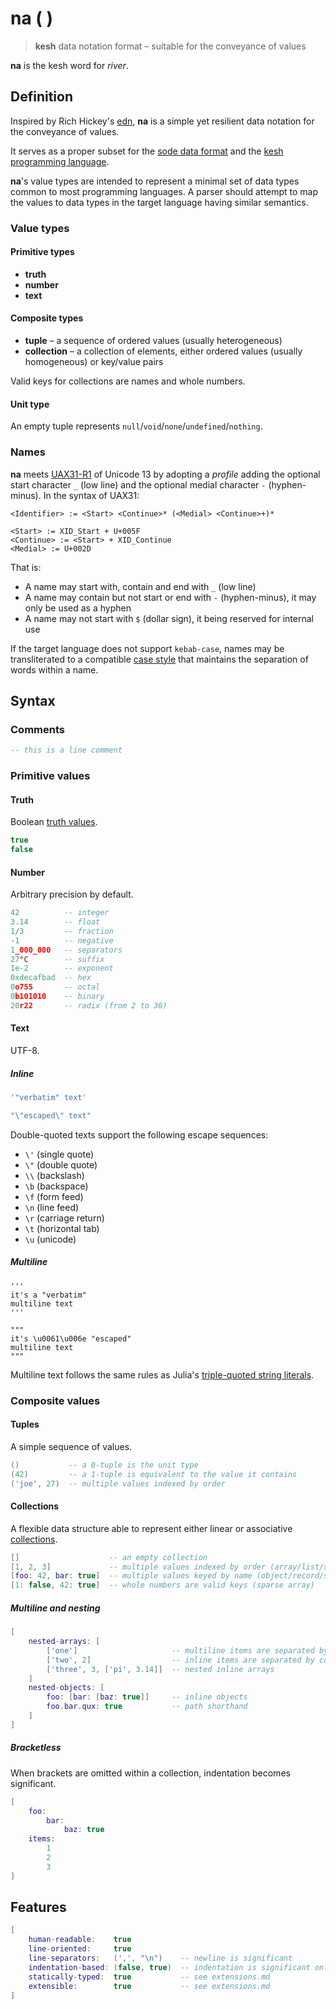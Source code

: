 # na ( )

<!--
<p>&nbsp;</p>
<p align="center" width="100%"><img height="381px" alt="A Kesh map of the watershed of Sinshan Creek" src="https://i.imgur.com/JsIGehK.png"></p>
<p>&nbsp;</p>
-->

> **kesh** data notation format – suitable for the conveyance of values

**na** is the kesh word for _river_.

## Definition

Inspired by Rich Hickey's [edn](https://github.com/edn-format/edn/), **na** is a simple yet resilient data notation for the conveyance of values.

It serves as a proper subset for the [sode data format](https://github.com/kesh-lang/sode) and the [kesh programming language](https://github.com/kesh-lang/kesh).

**na**'s value types are intended to represent a minimal set of data types common to most programming languages. A parser should attempt to map the values to data types in the target language having similar semantics.

### Value types

#### Primitive types

- **truth**
- **number**
- **text**

#### Composite types

- **tuple** – a sequence of ordered values (usually heterogeneous)
- **collection** – a collection of elements, either ordered values (usually homogeneous) or key/value pairs

Valid keys for collections are names and whole numbers.

#### Unit type

An empty tuple represents `null`/`void`/`none`/`undefined`/`nothing`.

### Names

**na** meets [UAX31-R1](https://unicode.org/reports/tr31/#R1) of Unicode 13 by adopting a _profile_ adding the optional start character `_` (low line) and the optional medial character `-` (hyphen-minus). In the syntax of UAX31:

    <Identifier> := <Start> <Continue>* (<Medial> <Continue>+)*

    <Start> := XID_Start + U+005F
    <Continue> := <Start> + XID_Continue
    <Medial> := U+002D

That is:
- A name may start with, contain and end with `_` (low line)
- A name may contain but not start or end with `-` (hyphen-minus), it may only be used as a hyphen
- A name may not start with `$` (dollar sign), it being reserved for internal use

<!--
Hyphenation:
- `_` and `-` are interchangeable when used to join words
- Names are case-insensitive

For example, `foo-bar` is equivalent to `foo_bar`.
-->

<!-- A parser should represent names as verbatim as possible. -->

If the target language does not support `kebab-case`, names may be transliterated to a compatible [case style](https://en.wikipedia.org/wiki/Naming_convention_(programming)#Multiple-word_identifiers) that maintains the separation of words within a name.

## Syntax

### Comments

```lua
-- this is a line comment
```

### Primitive values

#### Truth

Boolean [truth values](https://en.wikipedia.org/wiki/Truth_value).

```lua
true
false
```

#### Number

Arbitrary precision by default.

```lua
42          -- integer
3.14        -- float
1/3         -- fraction
-1          -- negative
1_000_000   -- separators
27°C        -- suffix
1e-2        -- exponent
0xdecafbad  -- hex
0o755       -- octal
0b101010    -- binary
20r22       -- radix (from 2 to 36)
```

#### Text

UTF-8.

##### Inline

```lua
'"verbatim" text'
```

```lua
"\"escaped\" text"
```

Double-quoted texts support the following escape sequences:

- `\'` (single quote)
- `\"` (double quote)
- `\\` (backslash)
- `\b` (backspace)
- `\f` (form feed)
- `\n` (line feed)
- `\r` (carriage return)
- `\t` (horizontal tab)
- `\u` (unicode)

##### Multiline

```
'''
it's a "verbatim"
multiline text
'''
```

```
"""
it's \u0061\u006e "escaped"
multiline text
"""
```

Multiline text follows the same rules as Julia's [triple-quoted string literals](https://docs.julialang.org/en/v1/manual/strings/#Triple-Quoted-String-Literals).

### Composite values

#### Tuples

A simple sequence of values.

```lua
()           -- a 0-tuple is the unit type
(42)         -- a 1-tuple is equivalent to the value it contains
('joe', 27)  -- multiple values indexed by order
```

#### Collections

A flexible data structure able to represent either linear or associative [collections](https://en.wikipedia.org/wiki/Collection_(abstract_data_type)).

```lua
[]                    -- an empty collection
[1, 2, 3]             -- multiple values indexed by order (array/list/sequence/stack/queue)
[foo: 42, bar: true]  -- multiple values keyed by name (object/record/struct/map/dict/hash)
[1: false, 42: true]  -- whole numbers are valid keys (sparse array)
```

##### Multiline and nesting

```lua
[
    nested-arrays: [
        ['one']                     -- multiline items are separated by newline
        ['two', 2]                  -- inline items are separated by comma
        ['three', 3, ['pi', 3.14]]  -- nested inline arrays
    ]
    nested-objects: [
        foo: [bar: [baz: true]]     -- inline objects
        foo.bar.qux: true           -- path shorthand
    ]
]
```

##### Bracketless

When brackets are omitted within a collection, indentation becomes significant.

```lua
[
    foo:
        bar:
            baz: true
    items:
        1
        2
        3
]
```

## Features

```lua
[
    human-readable:    true
    line-oriented:     true
    line-separators:   (',', "\n")    -- newline is significant
    indentation-based: (false, true)  -- indentation is significant only if no brackets
    statically-typed:  true           -- see extensions.md
    extensible:        true           -- see extensions.md
]
```

<!--
<sub>Illustration is [CC BY-NC-ND](https://creativecommons.org/licenses/by-nc-nd/4.0/) Ursula K. Le Guin Literary Trust. From [Ursula Le Guin](https://www.ursulakleguin.com/)'s novel about the Kesh, [Always Coming Home](https://www.ursulakleguin.com/always-coming-home-book).</sub>
-->

